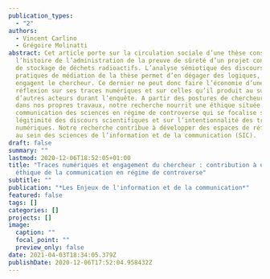 ```yaml
---
publication_types:
  - "2"
authors:
  - Vincent Carlino
  - Grégoire Molinatti
abstract: Cet article porte sur la circulation sociale d’une thèse consacrée à
  l’histoire de l’administration de la preuve de sûreté d’un projet controversé
  de stockage de déchets radioactifs. L’analyse sémiotique des discours et des
  pratiques de médiation de la thèse permet d’en dégager des logiques, qui
  engagent le chercheur. Ce dernier ne peut donc faire l’économie d’une
  réflexion sur ses traces numériques et sur celles qu’il produit au sujet
  d’autres acteurs durant l’enquête. A partir des postures de chercheur adoptées
  dans nos propres travaux, notre recherche nourrit une éthique située de la
  communication des sciences en régime de controverse qui se focalise sur la
  légitimité des discours scientifiques et sur l’intentionnalité des traces
  numériques. Notre recherche contribue à développer des espaces de réflexivité
  au sein des sciences de l’information et de la communication (SIC).
draft: false
summary: ""
lastmod: 2020-12-06T18:52:05+01:00
title: "Traces numériques et engagement du chercheur : contribution à une
  ét́hique de la communication en régime de controverse"
subtitle: ""
publication: "*Les Enjeux de l'information et de la communication*"
featured: false
tags: []
categories: []
projects: []
image:
  caption: ""
  focal_point: ""
  preview_only: false
date: 2021-04-03T18:34:05.379Z
publishDate: 2020-12-06T17:52:04.958432Z
---
```

